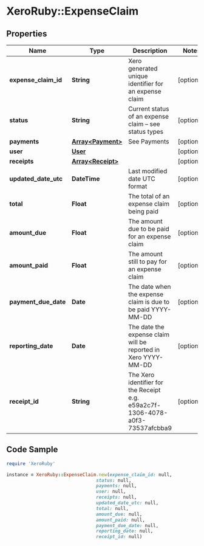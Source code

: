 # XeroRuby::ExpenseClaim

## Properties

Name | Type | Description | Notes
------------ | ------------- | ------------- | -------------
**expense_claim_id** | **String** | Xero generated unique identifier for an expense claim | [optional] 
**status** | **String** | Current status of an expense claim – see status types | [optional] 
**payments** | [**Array&lt;Payment&gt;**](Payment.md) | See Payments | [optional] 
**user** | [**User**](User.md) |  | [optional] 
**receipts** | [**Array&lt;Receipt&gt;**](Receipt.md) |  | [optional] 
**updated_date_utc** | **DateTime** | Last modified date UTC format | [optional] 
**total** | **Float** | The total of an expense claim being paid | [optional] 
**amount_due** | **Float** | The amount due to be paid for an expense claim | [optional] 
**amount_paid** | **Float** | The amount still to pay for an expense claim | [optional] 
**payment_due_date** | **Date** | The date when the expense claim is due to be paid YYYY-MM-DD | [optional] 
**reporting_date** | **Date** | The date the expense claim will be reported in Xero YYYY-MM-DD | [optional] 
**receipt_id** | **String** | The Xero identifier for the Receipt e.g.  e59a2c7f-1306-4078-a0f3-73537afcbba9 | [optional] 

## Code Sample

```ruby
require 'XeroRuby'

instance = XeroRuby::ExpenseClaim.new(expense_claim_id: null,
                                 status: null,
                                 payments: null,
                                 user: null,
                                 receipts: null,
                                 updated_date_utc: null,
                                 total: null,
                                 amount_due: null,
                                 amount_paid: null,
                                 payment_due_date: null,
                                 reporting_date: null,
                                 receipt_id: null)
```


